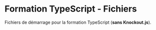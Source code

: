 Formation TypeScript - Fichiers
===============================

Fichiers de démarrage pour la formation TypeScript (**sans Knockout.js**).

